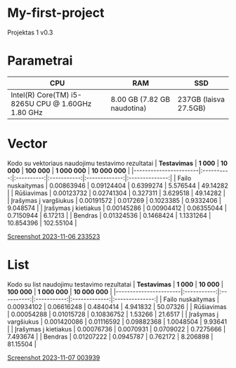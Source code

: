 # My-first-project
Projektas 1 v0.3

# Parametrai

| CPU                                                  | RAM                          | SSD                   |
|------------------------------------------------------|------------------------------|-----------------------|
| Intel(R) Core(TM) i5-8265U  CPU @ 1.60GHz   1.80 GHz | 8.00 GB  (7.82 GB naudotina) | 237GB (laisva 27.5GB) |

# Vector

Kodo su vektoriaus naudojimu testavimo rezultatai
| **Testavimas**        |  **1 000** | **10 000** | **100 000** | **1 000 000** | **10 000 000** |
|-----------------------|:----------:|:----------:|:-----------:|:-------------:|:--------------:|
| Failo nuskaitymas     | 0.00863946 | 0.09124404 |  0.6399274  |    5.576544   |    49.14282    |
| Rūšiavimas            | 0.00123732 | 0.02741304 |   0.327311  |    3.629518   |    49.14282    |
| Įrašymas į vargšiukus | 0.00191572 |  0.017269  |  0.1023385  |   0.9332406   |    9.048574    |
| Įrašymas į kietiakus  | 0.00145286 | 0.00904412 |  0.06355044 |   0.7150944   |     6.17213    |
| Bendras               | 0.01324536 |  0.1468424 |  1.1331264  |   10.854396   |    102.55104   |


[Screenshot 2023-11-06 233523](https://github.com/taurinho13/My-first-project/assets/146191931/efcb3fb8-54e6-4f06-9ba8-7bb626c36dda)


# List

Kodo su list naudojimu testavimo rezultatai
| **Testavimas**        |  **1 000**  | **10 000** | **100 000** | **1 000 000** | **10 000 000** |
|-----------------------|:-----------:|:----------:|:-----------:|:-------------:|:--------------:|
| Failo nuskaitymas     |  0.00934102 | 0.06616248 |  0.4840414  |    4.941832   |    50.07326    |
| Rūšiavimas            |  0.00054288 | 0.01015728 |  0.10836752 |    1.53266    |     21.6517    |
| Įrašymas į vargšiukus | 0.001420086 | 0.01116592 |  0.09882368 |   1.0048504   |     9.93641    |
| Įrašymas į kietiakus  |  0.00076736 |  0.0070931 |  0.0709022  |   0.7275666   |    7.493674    |
| Bendras               |  0.01207222 |  0.0945787 |   0.762172  |    8.206898   |    81.15504    |


[Screenshot 2023-11-07 003939](https://github.com/taurinho13/My-first-project/assets/146191931/fa6256d6-1698-4ba7-94be-d9fb531a0591)

